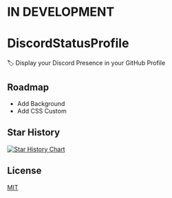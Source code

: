 # IN DEVELOPMENT
# DiscordStatusProfile
🏷️ Display your Discord Presence in your GitHub Profile

## Roadmap
- Add Background
- Add CSS Custom

## Star History

[![Star History Chart](https://api.star-history.com/svg?repos=EwarinDev/DiscordStatusProfile&type=Date)](https://star-history.com/#EwarinDev/DiscordStatusProfile&Date)

## License
[MIT](/LICENSE)